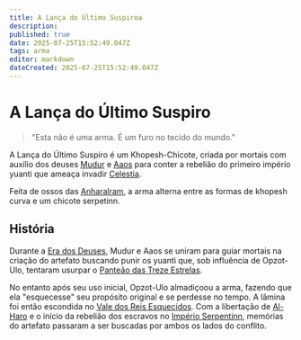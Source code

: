 ```yaml
---
title: A Lança do Último Suspiroa
description: 
published: true
date: 2025-07-25T15:52:49.047Z
tags: arma
editor: markdown
dateCreated: 2025-07-25T15:52:49.047Z
---
```


# A Lança do Último Suspiro

> "Esta não é uma arma. É um furo no tecido do mundo."

A Lança do Último Suspiro é um Khopesh-Chicote, criada por mortais com auxílio dos deuses [Mudur](/divindades/panteao-das-treze-estrelas/mudur) e [Aaos](/divindades/panteao-das-treze-estrelas/aaos) para conter a rebelião do primeiro império yuanti que ameaça invadir [Celestia](/lugares/celestia).

Feita de ossos das [Anharalram](/fauna-e-flora/anharalram), a arma alterna entre as formas de khopesh curva e um chicote serpetinn.

## História
Durante a [Era dos Deuses](/linha-do-tempo), Mudur e Aaos se uniram para guiar mortais na criação do artefato buscando punir os yuanti que, sob influência de Opzot-Ulo, tentaram usurpar o [Panteão das Treze Estrelas](/divindades/panteao-das-treze-estrelas).

No entanto após seu uso inicial, Opzot-Ulo almadiçoou a arma, fazendo que ela "esquecesse" seu propósito original e se perdesse no tempo. A lâmina foi então escondida no [Vale dos Reis Esquecidos](/lugares/plano-material/drafeon/sudeste-de-drafeon/o-grande-deserto/vale-dos-reis-esquecidos). Com a libertação de [Al-Haro](/individuos/al-haro) e o início da rebelião dos escravos no [Império Serpentinn](/faccoes/nacoes/imperio-serpentinn), memórias do artefato passaram a ser buscadas por ambos os lados do conflito. 